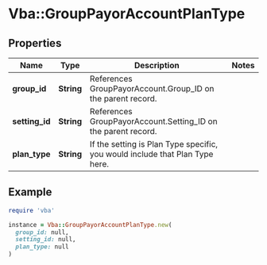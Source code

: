 # Vba::GroupPayorAccountPlanType

## Properties

| Name | Type | Description | Notes |
| ---- | ---- | ----------- | ----- |
| **group_id** | **String** | References GroupPayorAccount.Group_ID on the parent record. |  |
| **setting_id** | **String** | References GroupPayorAccount.Setting_ID on the parent record. |  |
| **plan_type** | **String** | If the setting is Plan Type specific, you would include that Plan Type here. |  |

## Example

```ruby
require 'vba'

instance = Vba::GroupPayorAccountPlanType.new(
  group_id: null,
  setting_id: null,
  plan_type: null
)
```

